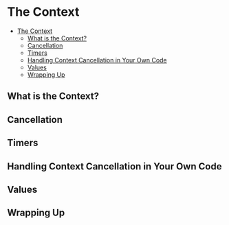 # The Context

<!--toc:start-->
- [The Context](#the-context)
  - [What is the Context?](#what-is-the-context)
  - [Cancellation](#cancellation)
  - [Timers](#timers)
  - [Handling Context Cancellation in Your Own Code](#handling-context-cancellation-in-your-own-code)
  - [Values](#values)
  - [Wrapping Up](#wrapping-up)
<!--toc:end-->

## What is the Context?

## Cancellation

## Timers 

## Handling Context Cancellation in Your Own Code 

## Values 

## Wrapping Up
